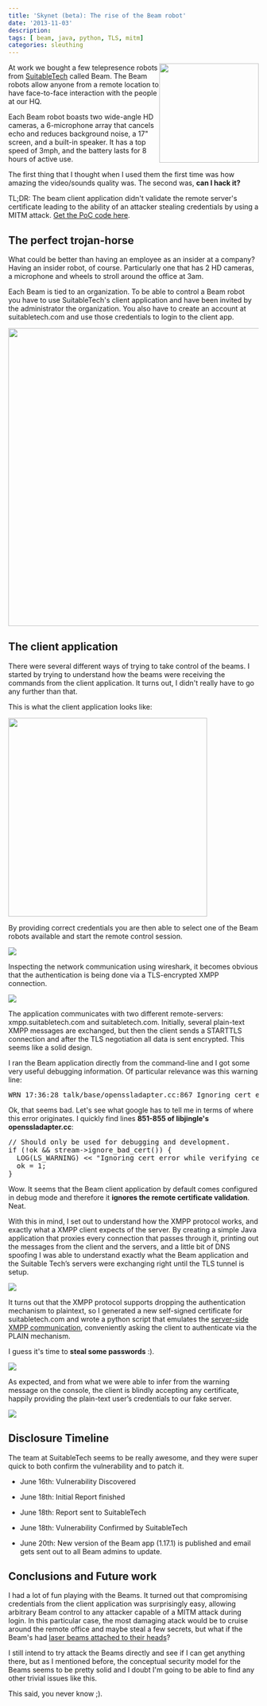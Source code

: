 ```yaml
---
title: 'Skynet (beta): The rise of the Beam robot'
date: '2013-11-03'
description:
tags: [ beam, java, python, TLS, mitm]
categories: sleuthing
---
```


<img src="{{urls.media}}/skynet-beta-the-rise-of-the-robots/beam_robot.jpg" width="200" style="float:right"/>

At work we bought a few telepresence robots from [SuitableTech](https://suitabletech.com/) called Beam. The Beam robots allow anyone from a remote location to have face-to-face interaction with the people at our HQ.

Each Beam robot boasts two wide-angle HD cameras, a 6-microphone array that cancels echo and reduces background noise, a 17" screen, and a built-in speaker. It has a top speed of 3mph, and the battery lasts for 8 hours of active use.

The first thing that I thought when I used them the first time was how amazing the video/sounds quality was. The second was, <ux class="highlight"><b>can I hack it?</b></ux>

<ux class="highlight">TL;DR:</b></ux> The beam client application didn't validate the remote server's certificate leading to the ability of an attacker stealing credentials by using a MITM attack. [Get the PoC code here](https://gist.github.com/diogomonica/a24a7285f31804d37144).

## The perfect trojan-horse

What could be better than having an employee as an insider at a company? Having an insider robot, of course. Particularly one that has 2 HD cameras, a microphone and wheels to stroll around the office at 3am.

Each Beam is tied to an organization. To be able to control a Beam robot you have to use SuitableTech's client application and have been invited by the administrator the organization. You also have to create an account at suitabletech.com and use those credentials to login to the client app.

<img class="shadow" src="{{urls.media}}/skynet-beta-the-rise-of-the-robots/beam_diagram.png" width="600" />

## The client application

There were several different ways of trying to take control of the beams. I started by trying to understand how the beams were receiving the commands from the client application. It turns out, I didn't really have to go any further than that.

This is what the client application looks like:

<img class="shadow" src="{{urls.media}}/skynet-beta-the-rise-of-the-robots/beam_login.png" width="400"  />

By providing correct credentials you are then able to select one of the Beam robots available and start the remote control session.

<img class="shadow" src="{{urls.media}}/skynet-beta-the-rise-of-the-robots/beam_control.png"/>

Inspecting the network communication using wireshark, it becomes obvious that the authentication is being done via a TLS-encrypted XMPP connection.

<img class="shadow" src="{{urls.media}}/skynet-beta-the-rise-of-the-robots/beam_tls_hello.png" />

The application communicates with two different remote-servers: xmpp.suitabletech.com and suitabletech.com. Initially, several plain-text XMPP messages are exchanged, but then the client sends a STARTTLS connection and after the TLS negotiation all data is sent encrypted. This seems like a solid design.

I ran the Beam application directly from the command-line and I got some very useful debugging information. Of particular relevance was this warning line:

<pre>
WRN 17:36:28 talk/base/openssladapter.cc:867 Ignoring cert error while verifying cert chain
</pre>

Ok, that seems bad. Let's see what google has to tell me in terms of where this error originates. I quickly find lines <b>851-855 of libjingle's openssladapter.cc</b>:

<pre>
// Should only be used for debugging and development.
if (!ok && stream->ignore_bad_cert()) {
  LOG(LS_WARNING) << "Ignoring cert error while verifying cert chain";
  ok = 1;
}
</pre>

Wow. It seems that the Beam client application by default comes configured in debug mode and therefore it <ux class="highlight"><b>ignores the remote certificate validation</b></ux>. Neat.

With this in mind, I set out to understand how the XMPP protocol works, and exactly what a XMPP client expects of the server. By creating a simple Java application that proxies every connection that passes through it, printing out the messages from the client and the servers, and a little bit of DNS spoofing I was able to understand exactly what the Beam application and the Suitable Tech’s servers were exchanging right until the TLS tunnel is setup.

<img class="shadow" src="{{urls.media}}/skynet-beta-the-rise-of-the-robots/beam_message_exchange.png" />

It turns out that the XMPP protocol supports dropping the authentication mechanism to plaintext, so I generated a new self-signed certificate for suitabletech.com and wrote a python script that emulates the [server-side XMPP communication](https://gist.github.com/diogomonica/a24a7285f31804d37144), conveniently asking the client to authenticate via the PLAIN mechanism.

I guess it's time to <b>steal some passwords</b> :).

<img class="shadow" src="{{urls.media}}/skynet-beta-the-rise-of-the-robots/beam_mitm_1.png" />

As expected, and from what we were able to infer from the warning message on the console, the client is blindly accepting any certificate, happily providing the plain-text user’s credentials to our fake server.

<img class="shadow" src="{{urls.media}}/skynet-beta-the-rise-of-the-robots/beam_mitm_2.png" />

## Disclosure Timeline

The team at SuitableTech seems to be really awesome, and they were super quick to both confirm the vulnerability and to patch it.

* June 16th: Vulnerability Discovered

* June 18th: Initial Report finished

* June 18th: Report sent to SuitableTech

* June 18th: Vulnerability Confirmed by SuitableTech

* June 20th: New version of the Beam app (1.17.1) is published and email gets sent out to all Beam admins to update.

## Conclusions and Future work

I had a lot of fun playing with the Beams. It turned out that compromising credentials from the client application was surprisingly easy, allowing arbitrary Beam control to any attacker capable of a MITM attack during login. In this particular case, the most damaging atack would be to cruise around the remote office and maybe steal a few secrets, but what if the Beam's had [laser beams attached to their heads](https://www.youtube.com/watch?v=Q5BAnPeXYTI)?

I still intend to try attack the Beams directly and see if I can get anything there, but as I mentioned before, the conceptual security model for the Beams seems to be pretty solid and I doubt I'm going to be able to find any other trivial issues like this. 

This said, you never know ;).